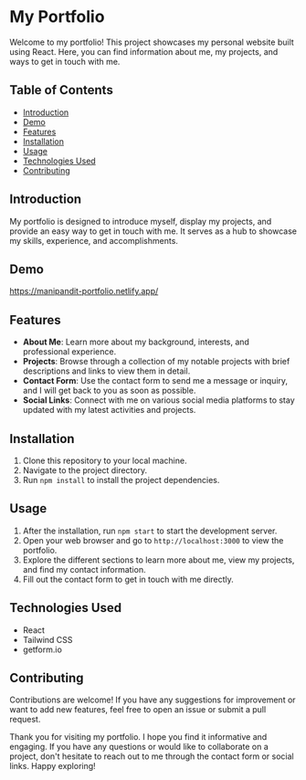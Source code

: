 # My Portfolio

Welcome to my portfolio! This project showcases my personal website built using React. Here, you can find information about me, my projects, and ways to get in touch with me.

## Table of Contents
- [Introduction](#introduction)
- [Demo](#demo)
- [Features](#features)
- [Installation](#installation)
- [Usage](#usage)
- [Technologies Used](#technologies-used)
- [Contributing](#contributing)


## Introduction
My portfolio is designed to introduce myself, display my projects, and provide an easy way to get in touch with me. It serves as a hub to showcase my skills, experience, and accomplishments.

## Demo
https://manipandit-portfolio.netlify.app/

## Features
- **About Me**: Learn more about my background, interests, and professional experience.
- **Projects**: Browse through a collection of my notable projects with brief descriptions and links to view them in detail.
- **Contact Form**: Use the contact form to send me a message or inquiry, and I will get back to you as soon as possible.
- **Social Links**: Connect with me on various social media platforms to stay updated with my latest activities and projects.

## Installation
1. Clone this repository to your local machine.
2. Navigate to the project directory.
3. Run `npm install` to install the project dependencies.

## Usage
1. After the installation, run `npm start` to start the development server.
2. Open your web browser and go to `http://localhost:3000` to view the portfolio.
3. Explore the different sections to learn more about me, view my projects, and find my contact information.
4. Fill out the contact form to get in touch with me directly.

## Technologies Used
- React
- Tailwind CSS
- getform.io

## Contributing
Contributions are welcome! If you have any suggestions for improvement or want to add new features, feel free to open an issue or submit a pull request.

Thank you for visiting my portfolio. I hope you find it informative and engaging. If you have any questions or would like to collaborate on a project, don't hesitate to reach out to me through the contact form or social links. Happy exploring!
